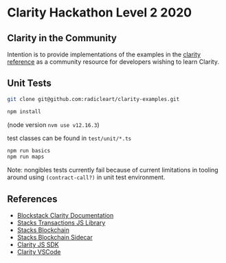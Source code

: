 # Clarity Hackathon Level 2 2020

## Clarity in the Community

Intention is to provide implementations of the examples in the
[clarity reference](https://docs.blockstack.org/core/smart/clarityref)
as a community resource for developers wishing to learn Clarity.

## Unit Tests

```bash
git clone git@github.com:radicleart/clarity-examples.git

npm install
```

(node version `nvm use v12.16.3`)

test classes can be found in `test/unit/*.ts`

```javascript
npm run basics
npm run maps
```

Note: nongibles tests currently fail because of current limitations in tooling around using
`(contract-call?)` in unit test environment.

## References

* [Blockstack Clarity Documentation](https://docs.blockstack.org/core/smart/rpc-api.html)
* [Stacks Transactions JS Library](https://github.com/blockstack/stacks-transactions-js)
* [Stacks Blockchain](https://github.com/blockstack/stacks-blockchain)
* [Stacks Blockchain Sidecar](https://github.com/blockstack/stacks-blockchain-sidecar)
* [Clarity JS SDK](https://github.com/blockstack/clarity-js-sdk)
* [Clarity VSCode](https://github.com/blockstack/clarity-vscode)
